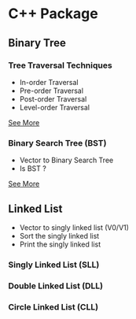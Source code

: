 # C++ Package

## Binary Tree

### Tree Traversal Techniques

- In-order Traversal
- Pre-order Traversal
- Post-order Traversal
- Level-order Traversal

[See More](https://media.geeksforgeeks.org/wp-content/uploads/20240429124251/Tree-Traversal-Techniques.webp)

### Binary Search Tree (BST)

- Vector to Binary Search Tree
- Is BST ?

[See More](https://www.geeksforgeeks.org/binary-search-tree-data-structure)

## Linked List

- Vector to singly linked list (V0/V1)
- Sort the singly linked list
- Print the singly linked list

### Singly Linked List (SLL)

### Double Linked List (DLL)

### Circle Linked List (CLL)
